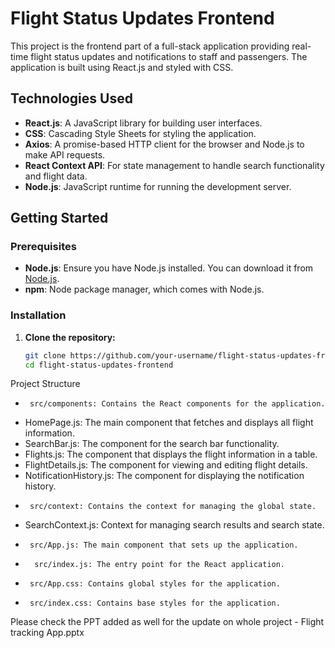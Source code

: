 # Flight Status Updates Frontend

This project is the frontend part of a full-stack application providing real-time flight status updates and notifications to staff and passengers. The application is built using React.js and styled with CSS.

## Technologies Used

- **React.js**: A JavaScript library for building user interfaces.
- **CSS**: Cascading Style Sheets for styling the application.
- **Axios**: A promise-based HTTP client for the browser and Node.js to make API requests.
- **React Context API**: For state management to handle search functionality and flight data.
- **Node.js**: JavaScript runtime for running the development server.

## Getting Started

### Prerequisites

- **Node.js**: Ensure you have Node.js installed. You can download it from [Node.js](https://nodejs.org/).
- **npm**: Node package manager, which comes with Node.js.

### Installation

1. **Clone the repository:**

   ```bash
   git clone https://github.com/your-username/flight-status-updates-frontend.git
   cd flight-status-updates-frontend

Project Structure
-      src/components: Contains the React components for the application.
-  HomePage.js: The main component that fetches and displays all flight information.
-  SearchBar.js: The component for the search bar functionality.
-  Flights.js: The component that displays the flight information in a table.
-  FlightDetails.js: The component for viewing and editing flight details.
-  NotificationHistory.js: The component for displaying the notification history.
-      src/context: Contains the context for managing the global state.
-  SearchContext.js: Context for managing search results and search state.
  -      src/App.js: The main component that sets up the application.
-       src/index.js: The entry point for the React application.
-      src/App.css: Contains global styles for the application.
-      src/index.css: Contains base styles for the application.

Please check the PPT added as well for the update on whole project - Flight tracking App.pptx
